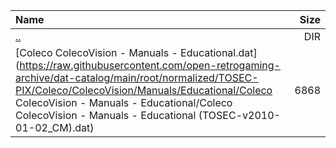 |Name|Size|
|:---|---:|
|[..](../index.html)|DIR|
|[Coleco ColecoVision - Manuals - Educational.dat](https://raw.githubusercontent.com/open-retrogaming-archive/dat-catalog/main/root/normalized/TOSEC-PIX/Coleco/ColecoVision/Manuals/Educational/Coleco ColecoVision - Manuals - Educational/Coleco ColecoVision - Manuals - Educational (TOSEC-v2010-01-02_CM).dat)|6868|
